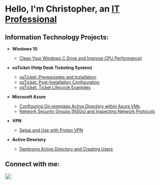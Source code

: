 <h1>Hello, I'm Christopher, an <a href="https://https://www.linkedin.com/in/christopher-g-de-kock/">IT Professional</a></h1>

<h2> Information Technology Projects:</h2>

- <b>Windows 10</b>
  - [Clean Your Windows C Drive and Improve CPU Performance)](https://github.com/Christopherdek/Windows-CDrive-Clean)

- <b>osTicket (Help Desk Ticketing System)</b>
  - [osTicket: Prerequisites and Installation](https://github.com/Christopherdek/osticket-prereqs)
  - [osTicket: Post-Installation Configuration](https://github.com/Christopherdek/post-install-config)
  - [osTicket: Ticket Lifecycle Examples](https://github.com/Christopherdek/ticket-lifecycle)
- <b>Microsoft Azure</b>
  - [Configuring On-premises Active Directory within Azure VMs](https://github.com/Christopherdek/configure-ad)
  - [Network Security Groups (NSGs) and Inspecting Network Protocols](https://github.com/Christopherdek/azure-network-protocols)

- <b>VPN</b>
  - [Setup and Use with Proton VPN](https://github.com/Christopherdek/VPN-Setup)
 
- <b>Active Directory</b>
  - [Deploying Active Directory and Creating Users](https://github.com/Christopherdek/Dep-ActiveD)

<h2>Connect with me:</h2>

[<img align="left" alt="Josh | LinkedIn" width="22px" src="https://cdn.jsdelivr.net/npm/simple-icons@v3/icons/linkedin.svg" />][linkedin]

[linkedin]: https://www.linkedin.com/in/christopher-g-de-kock/
